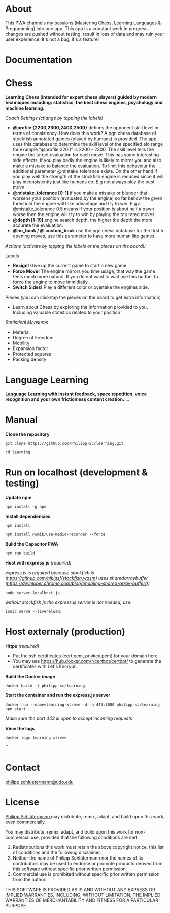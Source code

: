 # About
This PWA channels my passions (Mastering Chess, Learning Languages & Programming) into one app. This app is a constant work in progress, changes are pushed without testing, result in loss of data and may ruin your user experience. It's not a bug, it's a feature!

# Documentation
# Chess

**Learning Chess (intended for expert chess players) guided by modern techniques including: statistics, the best chess engines, psychology and machine learning.**

*Coach Settings (change by tapping the labels)*

* **@profile {2200,2300,2400,2500}** defines the opponent skill level in terms of consistency. How does this work? A pgn chess database of stockfish annotated games (played by humans) is provided. The app uses this database to determine the skill level of the specified elo range for example "@profile 2200" is 2200 - 2300. The skill level tells the engine the target evaluation for each move. This has some interesting side effects, if you play badly the engine is likely to mirror you and also make a mistake to balance the evaluation. To limit this behaviour the additional parameter @mistake_tolerance exists. On the other hand if you play well the strength of the stockfish engine is reduced since it will play inconsistently just like humans do. E.g not always play the best move.
* **@mistake_tolerance [0-1]** if you make a mistake or blunder that worsens your position (evaluated by the engine) so far bellow the given threshold the engine will take advantage and try to win. E.g a @mistake_tolerance 0.5 means if your position is about half a pawn worse then the engine will try to win by playing the top rated moves. 
* **@depth [1-19]** engine search depth, the higher the depth the more accurate the evaluation. 
* **@no_book / @ custom_book** use the pgn chess database for the first 5 opening moves, use this parameter to have more human like games.


*Actions (activate by tapping the labels or the pieces on the board!)*

Labels
* **Resign!** Give up the current game to start a new game.
* **Force Move!** The engine mirrors you time usage, that way the game feels much more natural. If you do not want to wait use this button, to force the engine to move immidiatly.
* **Switch Sides!** Play a different color or overtake the engines side.

Pieces (you can click/tap the pieces on the board to get extra information)
* Learn about Chess by exploring the information provided to you. Including valuable statistics related to your position.


*Statistical Measures*
* Material
* Degree of Freedom
* Mobility
* Expansion factor
* Protected squares
* Packing density

# Language Learning

**Language Learning with instant feedback, space repetition, voice recognition and your own frictionless content creation.**
...

# Manual

**Clone the repository**

`git clone https://github.com/Philipp-Sc/learning.git`

`cd learning`

# Run on localhost (development & testing)


**Update npm**

`npm install -g npm`


**Install dependencies**

`npm install`

`npm install @wmik/use-media-recorder --force`

**Build the Capacitor PWA**

`npm run build`

**Host with express.js** *(required)*

*express.js is required because stockfish.js (https://github.com/niklasf/stockfish.wasm) uses sharedarraybuffer (https://developer.chrome.com/blog/enabling-shared-array-buffer/))*

`node server-localhost.js`

*without stockfish.js the express.js server is not needed, use:*

`ionic serve --livereload;`



# Host externaly (production)

**Https** *(required)*

* Put the ssh certificates (cert.pem, privkey.pem) for your domain here. 
* You may use https://hub.docker.com/r/certbot/certbot/ to generate the certificates with Let's Encrypt. 

**Build the Docker image**

`docker build -t philipp-sc/learning `

**Start the container and run the express.js server**

`docker run --name=learning-xtreme -d -p 443:8080 philipp-sc/learning npm start`

*Make sure the port 443 is open to accept incoming requests*

**View the logs**

`docker logs learning-xtreme`


``

# Contact

philipp.schluetermann@udo.edu

# License
<a href="https://www.philipp-schluetermann.de/about/"> Philipp Schlütermann </a> may distribute, remix, adapt, and build upon this work, even commercially.

You may distribute, remix, adapt, and build upon this work for non-commercial use, provided that the following conditions are met:
1. Redistributions this work must retain the above copyright notice, this list of conditions and the following disclaimer.
2. Neither the name of Philipp Schlütermann nor the names of its contributors may be used to endorse or promote products derived from this software without specific prior written permission.
3. Commercial use is prohibited without specific prior written permission from the author.

THIS SOFTWARE IS PROVIDED AS IS AND WITHOUT ANY EXPRESS OR IMPLIED WARRANTIES, INCLUDING, WITHOUT LIMITATION, THE IMPLIED WARRANTIES OF MERCHANTABILITY AND FITNESS FOR A PARTICULAR PURPOSE.
